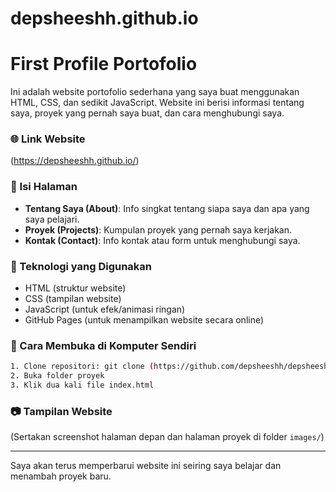 # depsheeshh.github.io
<h1>First Profile Portofolio</h1>

Ini adalah website portofolio sederhana yang saya buat menggunakan HTML, CSS, dan sedikit JavaScript. Website ini berisi informasi tentang saya, proyek yang pernah saya buat, dan cara menghubungi saya.

### 🌐 Link Website
(<a href="https://depsheeshh.github.io/">https://depsheeshh.github.io/</a>)

### 🧩 Isi Halaman
- **Tentang Saya (About)**: Info singkat tentang siapa saya dan apa yang saya pelajari.
- **Proyek (Projects)**: Kumpulan proyek yang pernah saya kerjakan.
- **Kontak (Contact)**: Info kontak atau form untuk menghubungi saya.

### 🔧 Teknologi yang Digunakan
- HTML (struktur website)
- CSS (tampilan website)
- JavaScript (untuk efek/animasi ringan)
- GitHub Pages (untuk menampilkan website secara online)

### 🚀 Cara Membuka di Komputer Sendiri
```bash
1. Clone repositori: git clone (https://github.com/depsheeshh/depsheeshh.github.io.git)
2. Buka folder proyek
3. Klik dua kali file index.html
```

### 📷 Tampilan Website
(Sertakan screenshot halaman depan dan halaman proyek di folder `images/`)

---

Saya akan terus memperbarui website ini seiring saya belajar dan menambah proyek baru.
